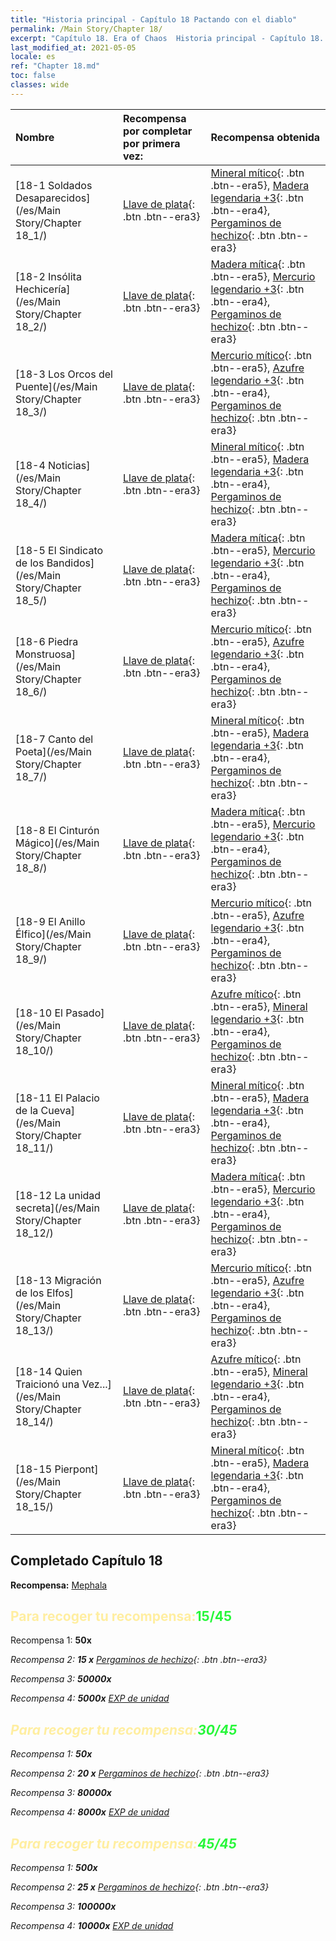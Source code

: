 ```yaml
---
title: "Historia principal - Capítulo 18 Pactando con el diablo"
permalink: /Main Story/Chapter 18/
excerpt: "Capítulo 18. Era of Chaos  Historia principal - Capítulo 18. Pactando con el diablo"
last_modified_at: 2021-05-05
locale: es
ref: "Chapter 18.md"
toc: false
classes: wide
---
```


  | Nombre |  Recompensa por completar por primera vez: | Recompensa obtenida |
  |:------------|:------------|:------------| 
  | [18-1 Soldados Desaparecidos](/es/Main Story/Chapter 18_1/) | [Llave de plata](/ItemsES/con_693/){: .btn .btn--era3} | [Mineral mítico](/ItemsES/mat_61/){: .btn .btn--era5}, [Madera legendaria +3](/ItemsES/mat_55/){: .btn .btn--era4}, [Pergaminos de hechizo](/ItemsES/con_694/){: .btn .btn--era3} |
  | [18-2 Insólita Hechicería](/es/Main Story/Chapter 18_2/) | [Llave de plata](/ItemsES/con_693/){: .btn .btn--era3} | [Madera mítica](/ItemsES/mat_62/){: .btn .btn--era5}, [Mercurio legendario +3](/ItemsES/mat_56/){: .btn .btn--era4}, [Pergaminos de hechizo](/ItemsES/con_694/){: .btn .btn--era3} |
  | [18-3 Los Orcos del Puente](/es/Main Story/Chapter 18_3/) | [Llave de plata](/ItemsES/con_693/){: .btn .btn--era3} | [Mercurio mítico](/ItemsES/mat_63/){: .btn .btn--era5}, [Azufre legendario +3](/ItemsES/mat_57/){: .btn .btn--era4}, [Pergaminos de hechizo](/ItemsES/con_694/){: .btn .btn--era3} |
  | [18-4 Noticias](/es/Main Story/Chapter 18_4/) | [Llave de plata](/ItemsES/con_693/){: .btn .btn--era3} | [Mineral mítico](/ItemsES/mat_61/){: .btn .btn--era5}, [Madera legendaria +3](/ItemsES/mat_55/){: .btn .btn--era4}, [Pergaminos de hechizo](/ItemsES/con_694/){: .btn .btn--era3} |
  | [18-5 El Sindicato de los Bandidos](/es/Main Story/Chapter 18_5/) | [Llave de plata](/ItemsES/con_693/){: .btn .btn--era3} | [Madera mítica](/ItemsES/mat_62/){: .btn .btn--era5}, [Mercurio legendario +3](/ItemsES/mat_56/){: .btn .btn--era4}, [Pergaminos de hechizo](/ItemsES/con_694/){: .btn .btn--era3} |
  | [18-6 Piedra Monstruosa](/es/Main Story/Chapter 18_6/) | [Llave de plata](/ItemsES/con_693/){: .btn .btn--era3} | [Mercurio mítico](/ItemsES/mat_63/){: .btn .btn--era5}, [Azufre legendario +3](/ItemsES/mat_57/){: .btn .btn--era4}, [Pergaminos de hechizo](/ItemsES/con_694/){: .btn .btn--era3} |
  | [18-7 Canto del Poeta](/es/Main Story/Chapter 18_7/) | [Llave de plata](/ItemsES/con_693/){: .btn .btn--era3} | [Mineral mítico](/ItemsES/mat_61/){: .btn .btn--era5}, [Madera legendaria +3](/ItemsES/mat_55/){: .btn .btn--era4}, [Pergaminos de hechizo](/ItemsES/con_694/){: .btn .btn--era3} |
  | [18-8 El Cinturón Mágico](/es/Main Story/Chapter 18_8/) | [Llave de plata](/ItemsES/con_693/){: .btn .btn--era3} | [Madera mítica](/ItemsES/mat_62/){: .btn .btn--era5}, [Mercurio legendario +3](/ItemsES/mat_56/){: .btn .btn--era4}, [Pergaminos de hechizo](/ItemsES/con_694/){: .btn .btn--era3} |
  | [18-9 El Anillo Élfico](/es/Main Story/Chapter 18_9/) | [Llave de plata](/ItemsES/con_693/){: .btn .btn--era3} | [Mercurio mítico](/ItemsES/mat_63/){: .btn .btn--era5}, [Azufre legendario +3](/ItemsES/mat_57/){: .btn .btn--era4}, [Pergaminos de hechizo](/ItemsES/con_694/){: .btn .btn--era3} |
  | [18-10 El Pasado](/es/Main Story/Chapter 18_10/) | [Llave de plata](/ItemsES/con_693/){: .btn .btn--era3} | [Azufre mítico](/ItemsES/mat_64/){: .btn .btn--era5}, [Mineral legendario +3](/ItemsES/mat_54/){: .btn .btn--era4}, [Pergaminos de hechizo](/ItemsES/con_694/){: .btn .btn--era3} |
  | [18-11 El Palacio de la Cueva](/es/Main Story/Chapter 18_11/) | [Llave de plata](/ItemsES/con_693/){: .btn .btn--era3} | [Mineral mítico](/ItemsES/mat_61/){: .btn .btn--era5}, [Madera legendaria +3](/ItemsES/mat_55/){: .btn .btn--era4}, [Pergaminos de hechizo](/ItemsES/con_694/){: .btn .btn--era3} |
  | [18-12 La unidad secreta](/es/Main Story/Chapter 18_12/) | [Llave de plata](/ItemsES/con_693/){: .btn .btn--era3} | [Madera mítica](/ItemsES/mat_62/){: .btn .btn--era5}, [Mercurio legendario +3](/ItemsES/mat_56/){: .btn .btn--era4}, [Pergaminos de hechizo](/ItemsES/con_694/){: .btn .btn--era3} |
  | [18-13 Migración de los Elfos](/es/Main Story/Chapter 18_13/) | [Llave de plata](/ItemsES/con_693/){: .btn .btn--era3} | [Mercurio mítico](/ItemsES/mat_63/){: .btn .btn--era5}, [Azufre legendario +3](/ItemsES/mat_57/){: .btn .btn--era4}, [Pergaminos de hechizo](/ItemsES/con_694/){: .btn .btn--era3} |
  | [18-14 Quien Traicionó una Vez...](/es/Main Story/Chapter 18_14/) | [Llave de plata](/ItemsES/con_693/){: .btn .btn--era3} | [Azufre mítico](/ItemsES/mat_64/){: .btn .btn--era5}, [Mineral legendario +3](/ItemsES/mat_54/){: .btn .btn--era4}, [Pergaminos de hechizo](/ItemsES/con_694/){: .btn .btn--era3} |
  | [18-15 Pierpont](/es/Main Story/Chapter 18_15/) | [Llave de plata](/ItemsES/con_693/){: .btn .btn--era3} | [Mineral mítico](/ItemsES/mat_61/){: .btn .btn--era5}, [Madera legendaria +3](/ItemsES/mat_55/){: .btn .btn--era4}, [Pergaminos de hechizo](/ItemsES/con_694/){: .btn .btn--era3} |


## Completado Capítulo 18

 **Recompensa:** [Mephala](/es/heroes/Mephala/)



## <span style="color: #ffeea0">Para recoger tu recompensa:</span><span style="color: #27f73a">15/45</span>

 Recompensa 1:  **50x** <i class="fas fa-gem"/>

 Recompensa 2: **15 x** [Pergaminos de hechizo](/ItemsES/con_694/){: .btn .btn--era3}

 Recompensa 3:  **50000x** <i class="fas fa-coins"/>

 Recompensa 4:  **5000x** [EXP de unidad](/ItemsES/con_902/)



## <span style="color: #ffeea0">Para recoger tu recompensa:</span><span style="color: #27f73a">30/45</span>

 Recompensa 1:  **50x** <i class="fas fa-gem"/>

 Recompensa 2: **20 x** [Pergaminos de hechizo](/ItemsES/con_694/){: .btn .btn--era3}

 Recompensa 3:  **80000x** <i class="fas fa-coins"/>

 Recompensa 4:  **8000x** [EXP de unidad](/ItemsES/con_902/)



## <span style="color: #ffeea0">Para recoger tu recompensa:</span><span style="color: #27f73a">45/45</span>

 Recompensa 1:  **500x** <i class="fas fa-gem"/>

 Recompensa 2: **25 x** [Pergaminos de hechizo](/ItemsES/con_694/){: .btn .btn--era3}

 Recompensa 3:  **100000x** <i class="fas fa-coins"/>

 Recompensa 4:  **10000x** [EXP de unidad](/ItemsES/con_902/)

